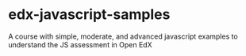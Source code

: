 # edx-javascript-samples
A course with simple, moderate, and advanced javascript examples to understand the JS assessment in Open EdX
